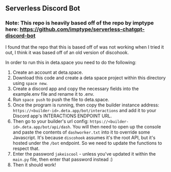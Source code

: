 ## Serverless Discord Bot

### Note: This repo is heavily based off of the repo by imptype here: https://github.com/imptype/serverless-chatgpt-discord-bot

I found that the repo that this is based off of was not working when I tried it out, I think it was based off of an old version of discohook.

In order to run this in deta.space you need to do the following:

1. Create an account at deta.space.
2. Download this code and create a deta space project within this directory using `space new`.
3. Create a discord app and copy the necessary fields into the example.env file and rename it to .env.
4. Run `space push` to push the file to deta.space.
5. Once the program is running, then copy the builder instance address: `https://<builder-id>.deta.app/bot/interactions` and add it to your Discord app's INTERACTIONS ENDPOINT URL.
6. Then go to your builder's url config: `https://<builder-id>.deta.app/bot/api/dash`. You will then need to open up the console and paste the contents of `dashworker.txt` into it to override some Javascript. It's because `discohook` assumes it's the root API, but it's hosted under the `/bot` endpoint. So we need to update the functions to respect that.
7. Enter the password `jakeiscool` - unless you've updated it within the `main.py` file, then enter that password instead :)
8. Then it should work!